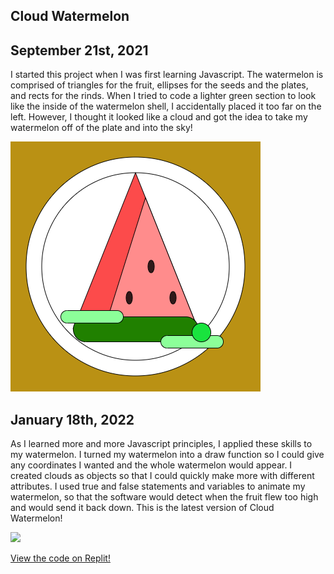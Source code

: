## Cloud Watermelon

## September 21st, 2021

<p>I started this project when I was first learning Javascript. The watermelon is comprised of triangles for the fruit, ellipses for the seeds and the plates, and rects for the rinds. When I tried to code a lighter green section to look like the inside of the watermelon shell, I accidentally placed it too far on the left. However, I thought it looked like a cloud and got the idea to take my watermelon off of the plate and into the sky!</p>

<img src="https://github.com/KatMrz/katmrz.github.io/blob/master/images/1stCW.png?raw=true"/>

## January 18th, 2022

<p>As I learned more and more Javascript principles, I applied these skills to my watermelon. I turned my watermelon into a draw function so I could give any coordinates I wanted and the whole watermelon would appear. I created clouds as objects so that I could quickly make more with different attributes. I used true and false statements and variables to animate my watermelon, so that the software would detect when the fruit flew too high and would send it back down. This is the latest version of Cloud Watermelon!</p>
  
<img src="https://github.com/KatMrz/katmrz.github.io/blob/master/images/Hnet-image%20(1).gif?raw=true"/>

<a href="https://replit.com/@KatrinaM/Cloud-Watermelon?v=1#script.js">View the code on Replit!</a>
